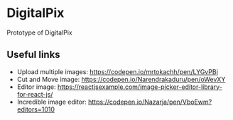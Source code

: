 # DigitalPix

Prototype of DigitalPix

## Useful links
- Upload multiple images: https://codepen.io/mrtokachh/pen/LYGvPBj
- Cut and Move image: https://codepen.io/Narendrakaduru/pen/oWevXY
- Editor image: https://reactjsexample.com/image-picker-editor-library-for-react-js/
- Incredible image editor: https://codepen.io/Nazarja/pen/VboEwm?editors=1010